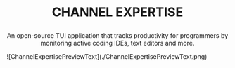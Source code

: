 # <p align="center">CHANNEL EXPERTISE</p>
<p align="center">An open-source TUI application that tracks productivity for programmers by monitoring active coding IDEs, text editors and more.</p>
![ChannelExpertisePreviewText](./ChannelExpertisePreviewText.png)










